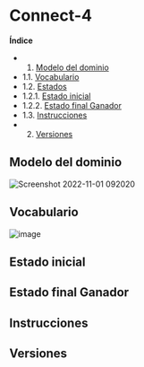 # Connect-4

**Índice** 

- 1. [Modelo del dominio](#Modelo-del-dominio)
- 1.1. [Vocabulario](#Vocabulario)
- 1.2. [Estados](#Estados)
- 1.2.1. [Estado inicial](#Estado-inicial)
- 1.2.2. [Estado final Ganador](#Estado-final-Ganador)
- 1.3. [Instrucciones](#Instrucciones)
- 2. [Versiones](#Versiones)

## Modelo del dominio

![Screenshot 2022-11-01 092020](https://user-images.githubusercontent.com/46433173/199242919-550c3616-9585-472f-b9b2-d4af46882528.png)

## Vocabulario

![image](https://user-images.githubusercontent.com/46433173/199251331-af761325-ccc6-4ddd-818b-453f491f779d.png)

## Estado inicial

## Estado final Ganador

## Instrucciones

## Versiones
